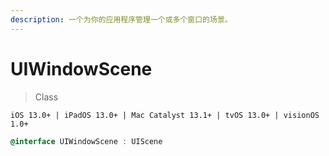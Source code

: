 ```yaml
---
description: 一个为你的应用程序管理一个或多个窗口的场景。
---
```


# UIWindowScene

> Class

```
iOS 13.0+ | iPadOS 13.0+ | Mac Catalyst 13.1+ | tvOS 13.0+ | visionOS 1.0+
```

```objectivec
@interface UIWindowScene : UIScene
```
